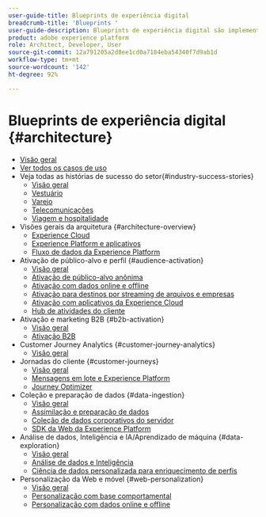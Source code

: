 ```yaml
---
user-guide-title: Blueprints de experiência digital
breadcrumb-title: 'Blueprints '
user-guide-description: Blueprints de experiência digital são implementações replicáveis para resolver problemas empresariais consagrados e contêm diagramas de arquitetura, considerações técnicas e links para documentações relevantes.
product: adobe experience platform
role: Architect, Developer, User
source-git-commit: 12a791205a2d8ee1cd0a7184eba54340f7d9ab1d
workflow-type: tm+mt
source-wordcount: '142'
ht-degree: 92%

---
```


# Blueprints de experiência digital {#architecture}

+ [Visão geral](/help/blueprints/overview.md)
+ [Ver todos os casos de uso](/help/blueprints/use-cases.md)
+ Veja todas as histórias de sucesso do setor{#industry-success-stories}
   + [Visão geral](/help/blueprints/industry-success-stories/overview.md)
   + [Vestuário](/help/blueprints/industry-success-stories/apparel.md)
   + [Varejo](/help/blueprints/industry-success-stories/retail.md)
   + [Telecomunicações](/help/blueprints/industry-success-stories/telecommunications.md)
   + [Viagem e hospitalidade](/help/blueprints/industry-success-stories/travel-hospitality.md)
+ Visões gerais da arquitetura {#architecture-overview}
   + [Experience Cloud](/help/blueprints/experience-platform/experience-cloud.md)
   + [Experience Platform e aplicativos](/help/blueprints/experience-platform/platform-applications.md)
   + [Fluxo de dados da Experience Platform](/help/blueprints/experience-platform/platform-data-flow.md)
+ Ativação de público-alvo e perfil {#audience-activation}
   + [Visão geral](/help/blueprints/audience-activation/overview.md)
   + [Ativação de público-alvo anônima](/help/blueprints/audience-activation/anonymous.md)
   + [Ativação com dados online e offline](/help/blueprints/audience-activation/online-offline.md)
   + [Ativação para destinos por streaming de arquivos e empresas](/help/blueprints/audience-activation/enterprise-destinations.md)
   + [Ativação com aplicativos da Experience Cloud](/help/blueprints/audience-activation/platform-and-applications.md)
   + [Hub de atividades do cliente](/help/blueprints/audience-activation/customer-activity.md)
+ Ativação e marketing B2B {#b2b-activation}
   + [Visão geral](/help/blueprints/b2b/overview.md)
   + [Ativação B2B](/help/blueprints/b2b/b2bactivation.md)
+ Customer Journey Analytics {#customer-journey-analytics}
   + [Visão geral](/help/blueprints/customer-journey-analytics/overview.md)
+ Jornadas do cliente {#customer-journeys}
   + [Visão geral](/help/blueprints/customer-journeys/overview.md)
   + [Mensagens em lote e Experience Platform](/help/blueprints/customer-journeys/batch-messaging.md)
   + [Journey Optimizer](/help/blueprints/customer-journeys/journey-optimizer.md)
+ Coleção e preparação de dados {#data-ingestion}
   + [Visão geral](/help/blueprints/data-ingestion/overview.md)
   + [Assimilação e preparação de dados](/help/blueprints/data-ingestion/ingestion.md)
   + [Coleção de dados corporativos do servidor](/help/blueprints/data-ingestion/server-side-collection.md)
   + [SDK da Web da Experience Platform](/help/blueprints/data-ingestion/websdk.md)
+ Análise de dados, Inteligência e IA/Aprendizado de máquina {#data-exploration}
   + [Visão geral](/help/blueprints/data-insights/overview.md)
   + [Análise de dados e Inteligência](/help/blueprints/data-insights/analysis.md)
   + [Ciência de dados personalizada para enriquecimento de perfis](/help/blueprints/data-insights/data-science.md)
+ Personalização da Web e móvel {#web-personalization}
   + [Visão geral](/help/blueprints/web-personalization/overview.md)
   + [Personalização com base comportamental](/help/blueprints/web-personalization/behavioral.md)
   + [Personalização com dados online e offline](/help/blueprints/web-personalization/online-offline.md)

